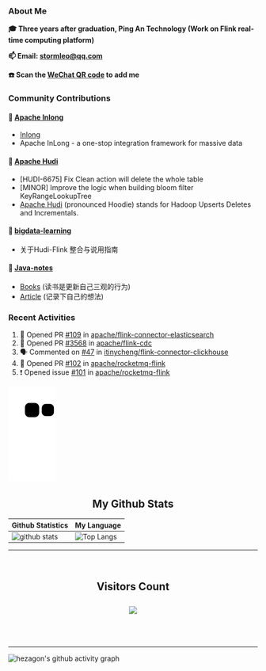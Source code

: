 
### About Me

**🎓 Three years after graduation, Ping An Technology (Work on Flink real-time computing platform)**

**📫 Email: stormleo@qq.com**

**☎️ Scan the [WeChat QR code](https://github.com/leosanqing/leosanqing/blob/master/img/WechatIMG216.jpeg) to add me**

### Community Contributions

#### 🚀 [Apache Inlong](https://github.com/apache/inlong)

- [Inlong](https://inlong.apache.org)
- Apache InLong - a one-stop integration framework for massive data

#### 🚀 [Apache Hudi](https://github.com/apache/hudi)

- [HUDI-6675] Fix Clean action will delete the whole table
- [MINOR] Improve the logic when building bloom filter KeyRangeLookupTree
- [Apache Hudi](https://hudi.apache.org) (pronounced Hoodie) stands for Hadoop Upserts Deletes and Incrementals.

#### 🚀 [bigdata-learning](https://github.com/leosanqing/big-data-study)
- 关于Hudi-Flink 整合与说用指南

#### 🚀 [Java-notes](https://github.com/leosanqing/Java-Notes)
- [Books](https://github.com/leosanqing/Java-Notes/tree/master/books) (读书是更新自己三观的行为)
- [Article](https://github.com/leosanqing/thoughtful-article) (记录下自己的想法)
### Recent Activities
<!--START_SECTION:activity-->
1. 💪 Opened PR [#109](https://github.com/apache/flink-connector-elasticsearch/pull/109) in [apache/flink-connector-elasticsearch](https://github.com/apache/flink-connector-elasticsearch)
2. 💪 Opened PR [#3568](https://github.com/apache/flink-cdc/pull/3568) in [apache/flink-cdc](https://github.com/apache/flink-cdc)
3. 🗣 Commented on [#47](https://github.com/itinycheng/flink-connector-clickhouse/issues/47#issuecomment-2242556869) in [itinycheng/flink-connector-clickhouse](https://github.com/itinycheng/flink-connector-clickhouse)
4. 💪 Opened PR [#102](https://github.com/apache/rocketmq-flink/pull/102) in [apache/rocketmq-flink](https://github.com/apache/rocketmq-flink)
5. ❗ Opened issue [#101](https://github.com/apache/rocketmq-flink/issues/101) in [apache/rocketmq-flink](https://github.com/apache/rocketmq-flink)
<!--END_SECTION:activity-->

![github contribution grid snake animation](https://raw.githubusercontent.com/leosanqing/leosanqing/output/github-contribution-grid-snake.svg)

<!-- START NEW SECTION -->
<p align="center">
 <h2 align="center">My Github Stats</h2>

| Github Statistics                                                                                           | My Language                                                                                                                 |
| ----------------------------------------------------------------------------------------------------------- | --------------------------------------------------------------------------------------------------------------------------- |
| ![github stats](https://github-readme-stats.vercel.app/api?username=leosanqing&theme=radical&show_icons=true) | ![Top Langs](https://github-readme-stats.vercel.app/api/top-langs/?username=leosanqing&hide=TeX&layout=compact&theme=dark) |

<hr>

<div align="center">
<br><h2 align="centre"><b>Visitors Count</b></p>  
<p align="center"><img align="center" src="https://profile-counter.glitch.me/{leosanqing}/count.svg" /></p> 
<br></div>

<hr>

![hezagon's github activity graph](https://activity-graph.herokuapp.com/graph?username=leosanqing&theme=react-dark)

